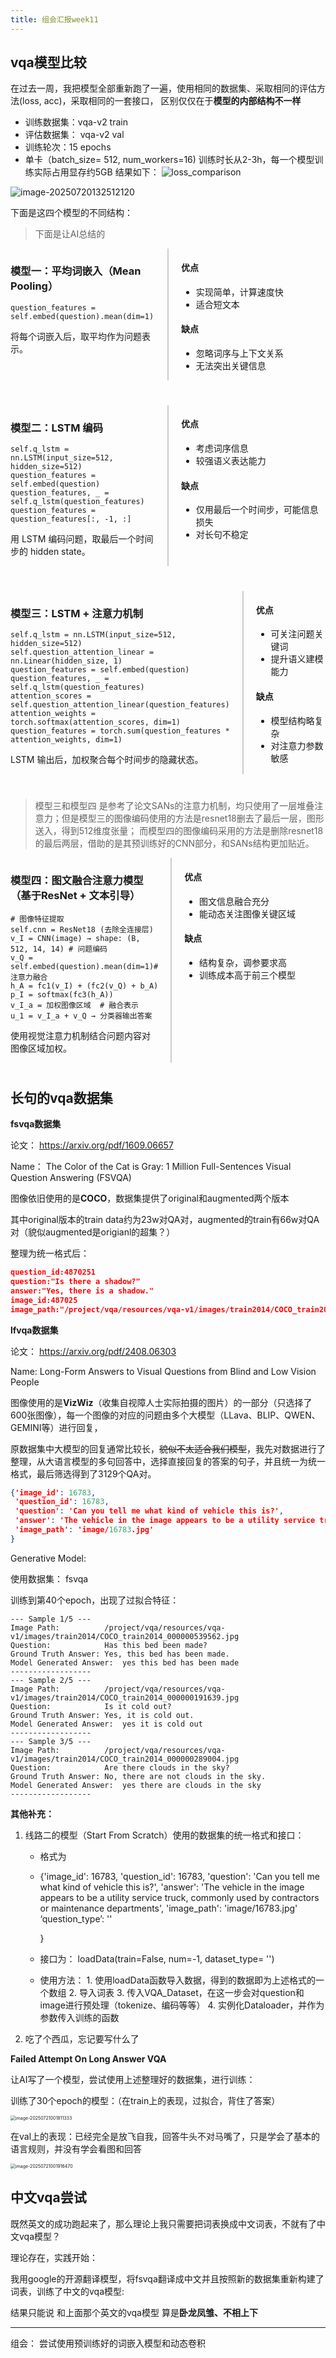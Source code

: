 ```yaml
---
title: 组会汇报week11
---
```




## vqa模型比较

在过去一周，我把模型全部重新跑了一遍，使用相同的数据集、采取相同的评估方法(loss, acc)，采取相同的一套接口， 区别仅仅在于**模型的内部结构不一样** 

- 训练数据集：vqa-v2 train
- 评估数据集： vqa-v2 val
- 训练轮次：15 epochs
- 单卡（batch_size= 512, num_workers=16) 训练时长从2-3h，每一个模型训练实际占用显存约5GB
结果如下：
![loss_comparison](https://yamapicgo.oss-cn-nanjing.aliyuncs.com/picgoImage/loss_comparison.png)

![image-20250720132512120](https://yamapicgo.oss-cn-nanjing.aliyuncs.com/picgoImage/image-20250720132512120.png)



下面是这四个模型的不同结构：

>   下面是让AI总结的

<!-- 模型一 -->

<div style="display: flex; margin-bottom: 40px;">
  <div style="flex: 1; padding-right: 20px; border-right: 2px solid #ccc;">
    <h3>模型一：平均词嵌入（Mean Pooling）</h3>
    <pre><code>question_features = self.embed(question).mean(dim=1)</code></pre>
    <p>将每个词嵌入后，取平均作为问题表示。</p>
  </div>
  <div style="flex: 1; padding-left: 20px;">
    <h4>优点</h4>
    <ul>
      <li>实现简单，计算速度快</li>
      <li>适合短文本</li>
    </ul>
    <h4>缺点</h4>
    <ul>
      <li>忽略词序与上下文关系</li>
      <li>无法突出关键信息</li>
    </ul>
  </div>
</div>
<!-- 模型二 -->

<div style="display: flex; margin-bottom: 40px;">
  <div style="flex: 1; padding-right: 20px; border-right: 2px solid #ccc;">
    <h3>模型二：LSTM 编码</h3>
    <pre><code>self.q_lstm = nn.LSTM(input_size=512, hidden_size=512)
question_features = self.embed(question)
question_features, _ = self.q_lstm(question_features)
question_features = question_features[:, -1, :]</code></pre>
    <p>用 LSTM 编码问题，取最后一个时间步的 hidden state。</p>
  </div>
  <div style="flex: 1; padding-left: 20px;">
    <h4>优点</h4>
    <ul>
      <li>考虑词序信息</li>
      <li>较强语义表达能力</li>
    </ul>
    <h4>缺点</h4>
    <ul>
      <li>仅用最后一个时间步，可能信息损失</li>
      <li>对长句不稳定</li>
    </ul>
  </div>
</div>

<!-- 模型三 -->
<div style="display: flex; margin-bottom: 40px;">
  <div style="flex: 1; padding-right: 20px; border-right: 2px solid #ccc;">
    <h3>模型三：LSTM + 注意力机制</h3>
    <pre><code>self.q_lstm = nn.LSTM(input_size=512, hidden_size=512)
self.question_attention_linear = nn.Linear(hidden_size, 1)
question_features = self.embed(question)
question_features, _ = self.q_lstm(question_features)
attention_scores = self.question_attention_linear(question_features)
attention_weights = torch.softmax(attention_scores, dim=1)
question_features = torch.sum(question_features * attention_weights, dim=1)</code></pre>
    <p>LSTM 输出后，加权聚合每个时间步的隐藏状态。</p>
  </div>
  <div style="flex: 1; padding-left: 20px;">
    <h4>优点</h4>
    <ul>
      <li>可关注问题关键词</li>
      <li>提升语义建模能力</li>
    </ul>
    <h4>缺点</h4>
    <ul>
      <li>模型结构略复杂</li>
      <li>对注意力参数敏感</li>
    </ul>
  </div>
</div>
<!-- 模型四 -->

>   模型三和模型四 是参考了论文SANs的注意力机制，均只使用了一层堆叠注意力；但是模型三的图像编码使用的方法是resnet18删去了最后一层，图形送入，得到512维度张量； 而模型四的图像编码采用的方法是删除resnet18的最后两层，借助的是其预训练好的CNN部分，和SANs结构更加贴近。

<div style="display: flex; margin-bottom: 40px;">
  <div style="flex: 1; padding-right: 20px; border-right: 2px solid #ccc;">
    <h3>模型四：图文融合注意力模型（基于ResNet + 文本引导）</h3>
    <pre><code># 图像特征提取
self.cnn = ResNet18 (去除全连接层)
v_I = CNN(image) → shape: (B, 512, 14, 14) # 问题编码
v_Q = self.embed(question).mean(dim=1)# 注意力融合
h_A = fc1(v_I) + (fc2(v_Q) + b_A)
p_I = softmax(fc3(h_A))
v_I_a = 加权图像区域  # 融合表示
u_1 = v_I_a + v_Q → 分类器输出答案</code></pre>
    <p>使用视觉注意力机制结合问题内容对图像区域加权。</p>
  </div>
  <div style="flex: 1; padding-left: 20px;">
    <h4>优点</h4>
    <ul>
      <li>图文信息融合充分</li>
      <li>能动态关注图像关键区域</li>
    </ul>
    <h4>缺点</h4>
    <ul>
      <li>结构复杂，调参要求高</li>
      <li>训练成本高于前三个模型</li>
    </ul>
  </div>
</div>


## 长句的vqa数据集

**fsvqa数据集**   

论文： https://arxiv.org/pdf/1609.06657  

Name： The Color of the Cat is Gray: 1 Million Full-Sentences Visual Question Answering (FSVQA)   

图像依旧使用的是**COCO**，数据集提供了original和augmented两个版本

其中original版本的train data约为23w对QA对，augmented的train有66w对QA对（貌似augmented是origianl的超集？）

整理为统一格式后：

```json
question_id:4870251
question:"Is there a shadow?"
answer:"Yes, there is a shadow."
image_id:487025
image_path:"/project/vqa/resources/vqa-v1/images/train2014/COCO_train2014_000000487025.jpg"
```

**lfvqa数据集**

论文： https://arxiv.org/pdf/2408.06303

Name:  Long-Form Answers to Visual Questions from Blind and Low Vision People

图像使用的是**VizWiz**（收集自视障人士实际拍摄的图片）的一部分（只选择了600张图像），每一个图像的对应的问题由多个大模型（LLava、BLIP、QWEN、GEMINI等）进行回复，

原数据集中大模型的回复通常比较长，~~貌似不太适合我们模型~~，我先对数据进行了整理，从大语言模型的多句回答中，选择直接回复的答案的句子，并且统一为统一格式，最后筛选得到了3129个QA对。

```json
{'image_id': 16783, 
 'question_id': 16783, 
 'question': 'Can you tell me what kind of vehicle this is?', 
 'answer': 'The vehicle in the image appears to be a utility service truck, commonly used by contractors or maintenance departments', 
 'image_path': 'image/16783.jpg'
}
```

Generative Model:

使用数据集： fsvqa

训练到第40个epoch，出现了过拟合特征：

```
--- Sample 1/5 ---
Image Path:          /project/vqa/resources/vqa-v1/images/train2014/COCO_train2014_000000539562.jpg
Question:            Has this bed been made?
Ground Truth Answer: Yes, this bed has been made.
Model Generated Answer:  yes this bed has been made
------------------
--- Sample 2/5 ---
Image Path:          /project/vqa/resources/vqa-v1/images/train2014/COCO_train2014_000000191639.jpg
Question:            Is it cold out?
Ground Truth Answer: Yes, it is cold out.
Model Generated Answer:  yes it is cold out
------------------
--- Sample 3/5 ---
Image Path:          /project/vqa/resources/vqa-v1/images/train2014/COCO_train2014_000000289004.jpg
Question:            Are there clouds in the sky?
Ground Truth Answer: No, there are not clouds in the sky.
Model Generated Answer:  yes there are clouds in the sky
------------------
```



**其他补充：**

1.   线路二的模型（Start From Scratch）使用的数据集的统一格式和接口：
     -   格式为
     
     -   {'image_id': 16783, 
          'question_id': 16783, 
          'question': 'Can you tell me what kind of vehicle this is?', 
          'answer': 'The vehicle in the image appears to be a utility service truck, commonly used by contractors or maintenance departments', 
          'image_path': 'image/16783.jpg' ‘question_type’: '' 
         
          }
         
     -   接口为： loadData(train=False, num=-1, dataset_type= '') 
     
     -   使用方法： 1. 使用loadData函数导入数据，得到的数据即为上述格式的一个数组  2. 导入词表   3. 传入VQA_Dataset，在这一步会对question和image进行预处理（tokenize、编码等等） 4. 实例化Dataloader，并作为参数传入训练的函数
     
2.   吃了个西瓜，忘记要写什么了

**Failed Attempt On Long Answer VQA**

让AI写了一个模型，尝试使用上述整理好的数据集，进行训练：

训练了30个epoch的模型：（在train上的表现，过拟合，背住了答案）

<img src="https://yamapicgo.oss-cn-nanjing.aliyuncs.com/picgoImage/image-20250721001811333.png" alt="image-20250721001811333" style="zoom:50%;" />

在val上的表现：已经完全是放飞自我，回答牛头不对马嘴了，只是学会了基本的语言规则，并没有学会看图和回答

<img src="https://yamapicgo.oss-cn-nanjing.aliyuncs.com/picgoImage/image-20250721001916470.png" alt="image-20250721001916470" style="zoom:50%;" />

## 中文vqa尝试

既然英文的成功跑起来了，那么理论上我只需要把词表换成中文词表，不就有了中文vqa模型？

理论存在，实践开始：

我用google的开源翻译模型，将fsvqa翻译成中文并且按照新的数据集重新构建了词表，训练了中文的vqa模型:

结果只能说 和上面那个英文的vqa模型 算是**卧龙凤雏、不相上下**





---

组会： 尝试使用预训练好的词嵌入模型和动态卷积
